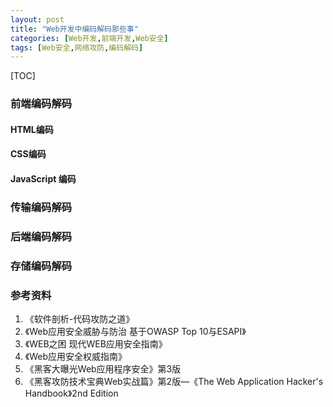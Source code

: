 ```yaml
---
layout: post
title: "Web开发中编码解码那些事"
categories: [Web开发,前端开发,Web安全]
tags: [Web安全,网络攻防,编码解码]
---
```


[TOC]

### 前端编码解码

#### HTML编码

#### CSS编码

#### JavaScript 编码



### 传输编码解码



### 后端编码解码



### 存储编码解码



### 参考资料

1. 《软件剖析-代码攻防之道》
2. 《Web应用安全威胁与防治 基于OWASP Top 10与ESAPI》
3. 《WEB之困 现代WEB应用安全指南》
4. 《Web应用安全权威指南》
5. 《黑客大曝光Web应用程序安全》第3版
6. 《黑客攻防技术宝典Web实战篇》第2版—《The Web Application Hacker's Handbook》2nd Edition

